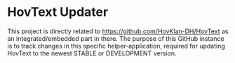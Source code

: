 # HovText Updater

This project is directly related to https://github.com/HovKlan-DH/HovText as an integrated/embedded part in there. The purpose of this GitHub instance is to track changes in this specific helper-application, required for updating HovText to the newest STABLE or DEVELOPMENT version.

